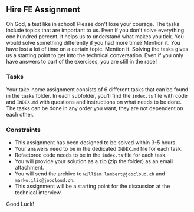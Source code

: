 ## Hire FE Assignment

Oh God, a test like in school! Please don't lose your courage. The tasks include topics that are important to us. Even if you don't solve everything one hundred percent, it helps us to understand what makes you tick. You would solve something differently if you had more time? Mention it. You have lost a lot of time on a certain topic. Mention it. Solving the tasks gives us a starting point to get into the technical conversation. Even if you only have answers to part of the exercises, you are still in the race!

### Tasks

Your take-home assignment consists of 6 different tasks that can be found in the `tasks` folder. In each subfolder, you'll find the `index.ts` file with code and `INDEX.md` with questions and instructions on what needs to be done. The tasks can be done in any order you want, they are not dependent on each other.

### Constraints

- This assignment has been designed to be solved within 3-5 hours.
- Your answers need to be in the dedicated `INDEX.md` file for each task.
- Refactored code needs to be in the `index.ts` file for each task.
- You will provide your solution as a zip (zip the folder) as an email attachment.
- You will send the archive to `william.lambert@jobcloud.ch` and `marko.ilic@jobcloud.ch`.
- This assignment will be a starting point for the discussion at the technical interview.

Good Luck!
